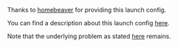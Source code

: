
Thanks to [homebeaver](https://github.com/homebeaver) for providing this launch config.

You can find a description about this launch config [here](https://github.com/metasfresh/metasfresh/pull/792#issuecomment-272866442).

Note that the underlying problem as stated [here](https://github.com/metasfresh/metasfresh/issues/690#issuecomment-269940848) remains.

